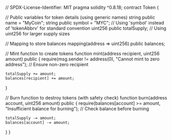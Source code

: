 // SPDX-License-Identifier: MIT
pragma solidity ^0.8.18;
contract Token {

  // Public variables for token details (using generic names)
  string public name = "MyCoin";
  string public symbol = "MYC"; // Using 'symbol' instead of 'tokenAbbrv' for standard convention
  uint256 public totalSupply; // Using uint256 for larger supply sizes

  // Mapping to store balances
  mapping(address => uint256) public balances;

  // Mint function to create tokens
  function mint(address recipient, uint256 amount) public {
    require(msg.sender != address(0), "Cannot mint to zero address"); // Ensure non-zero recipient

    totalSupply += amount;
    balances[recipient] += amount;
  }

  // Burn function to destroy tokens (with safety check)
  function burn(address account, uint256 amount) public {
    require(balances[account] >= amount, "Insufficient balance for burning"); // Check balance before burning

    totalSupply -= amount;
    balances[account] -= amount;
  }
}
